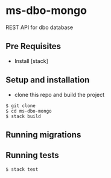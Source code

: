 # ms-dbo-mongo

REST API for dbo database

## Pre Requisites

* Install [stack]

## Setup and installation

* clone this repo and build the project

```
$ git clone
$ cd ms-dbo-mongo
$ stack build
```

## Running migrations

## Running tests

```
$ stack test
```

